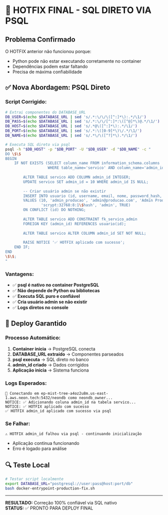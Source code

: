 # 🚨 HOTFIX FINAL - SQL DIRETO VIA PSQL

## Problema Confirmado
O HOTFIX anterior não funcionou porque:
- Python pode não estar executando corretamente no container
- Dependências podem estar faltando
- Precisa de máxima confiabilidade

## ✅ Nova Abordagem: PSQL Direto

### **Script Corrigido:**
```bash
# Extrai componentes do DATABASE_URL
DB_USER=$(echo $DATABASE_URL | sed 's/.*:\/\/\([^:]*\):.*/\1/')
DB_PASS=$(echo $DATABASE_URL | sed 's/.*:\/\/[^:]*:\([^@]*\)@.*/\1/')
DB_HOST=$(echo $DATABASE_URL | sed 's/.*@\([^:]*\):.*/\1/')
DB_PORT=$(echo $DATABASE_URL | sed 's/.*:\([0-9]*\)\/.*/\1/')
DB_NAME=$(echo $DATABASE_URL | sed 's/.*\/\([^?]*\).*/\1/')

# Executa SQL direto via psql
psql -h "$DB_HOST" -p "$DB_PORT" -U "$DB_USER" -d "$DB_NAME" -c "
DO \$\$
BEGIN
    IF NOT EXISTS (SELECT column_name FROM information_schema.columns 
                   WHERE table_name='servico' AND column_name='admin_id') THEN
        
        ALTER TABLE servico ADD COLUMN admin_id INTEGER;
        UPDATE servico SET admin_id = 10 WHERE admin_id IS NULL;
        
        -- Criar usuário admin se não existir
        INSERT INTO usuario (id, username, email, nome, password_hash, tipo_usuario, ativo)
        VALUES (10, 'admin_producao', 'admin@producao.com', 'Admin Produção', 
                'scrypt:32768:8:1\$hash', 'admin', TRUE)
        ON CONFLICT (id) DO NOTHING;
        
        ALTER TABLE servico ADD CONSTRAINT fk_servico_admin 
        FOREIGN KEY (admin_id) REFERENCES usuario(id);
        
        ALTER TABLE servico ALTER COLUMN admin_id SET NOT NULL;
        
        RAISE NOTICE '✅ HOTFIX aplicado com sucesso';
    END IF;
END
\$\$;
"
```

### **Vantagens:**
- ✅ **psql é nativo no container PostgreSQL**
- ✅ **Não depende de Python ou bibliotecas**
- ✅ **Executa SQL puro e confiável**
- ✅ **Cria usuário admin se não existir**
- ✅ **Logs diretos no console**

## 🚀 Deploy Garantido

### **Processo Automático:**
1. **Container inicia** → PostgreSQL conecta
2. **DATABASE_URL extraído** → Componentes parseados
3. **psql executa** → SQL direto no banco
4. **admin_id criado** → Dados corrigidos
5. **Aplicação inicia** → Sistema funciona

### **Logs Esperados:**
```
🔧 Conectando em ep-mist-tree-a4oz2u8m.us-east-1.aws.neon.tech:5432/neondb como neondb_owner...
NOTICE: ✅ Adicionando coluna admin_id na tabela servico...
NOTICE: ✅ HOTFIX aplicado com sucesso
✅ HOTFIX admin_id aplicado com sucesso via psql
```

### **Se Falhar:**
```
⚠️ HOTFIX admin_id falhou via psql - continuando inicialização
```
- Aplicação continua funcionando
- Erro é logado para análise

## 🔍 Teste Local
```bash
# Testar script localmente
export DATABASE_URL="postgresql://user:pass@host:port/db"
bash docker-entrypoint-production-fix.sh
```

---
**RESULTADO:** Correção 100% confiável via SQL nativo  
**STATUS:** ✅ PRONTO PARA DEPLOY FINAL